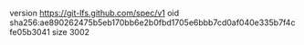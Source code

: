 version https://git-lfs.github.com/spec/v1
oid sha256:ae890262475b5eb170bb6e2b0fbd1705e6bbb7cd0af040e335b7f4cfe05b3041
size 3002
